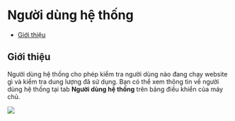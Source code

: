 # Người dùng hệ thống

<!-- TOC -->

- [Giới thiệu](#giới-thiệu)

<!-- /TOC -->

<a id="markdown-giới-thiệu" name="giới-thiệu"></a>

## Giới thiệu

Người dùng hệ thống cho phép kiểm tra người dùng nào đang chạy website gì và kiểm tra dung lượng đã sử dụng. Bạn có thể xem thông tin về người dùng hệ thống tại tab **Người dùng hệ thống** trên bảng điều khiển của máy chủ.

![](/vendor/docs/images/system-user-tab.png)
